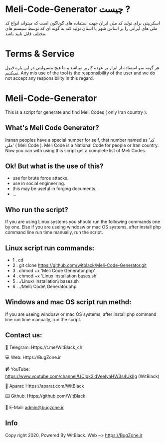 # Meli-Code-Generator چیست ?
اسکریپتی برای تولید کد ملی ایران جهت استفاده های گوناگون است که میتواند انواع کد ملی های ایرانی را بر اساس شهر یا استان تولید کند به گونه ای که توسط سیستم های مختلف قابل تایید باشد.


# Terms & Service
هر گونه سو استفاده از ابزار بر عهده کاربر میباشد و ما هیچ مسيولیتی در این باره قبول نمیکنیم.
Any mis use of the tool is the responsibility of the user and we do not accept any responsibility in this regard.

# Meli-Code-Generator
This is a script for generate and find Meli Codes ( only Iran country ).


What's Meli Code Generator?
-
Iranan peoples have a special number for self, that number named as 'کد ملی' ( Meli Code ). Meli Code is a National Code for people or Iran country.
Now you can with using this script get a complete list of Meli Codes.


Ok! But what is the use of this?
-
- use for brute force attacks.
- use in social engineering.
- this may be useful in forging documents.
- ...


Who run the script?
-
If you are using Linux systems you should run the following commands one by one.
Else if you are useing windosw or mac OS systems, after install php command line run time manually, run the script.



Linux script run commands:
-
- 1 . cd  <Directory loaction for run>
- 2 . git clone https://github.com/witblack/Meli-Code-Generator.git
- 3 . chmod +x 'Meli Code Generator.php'
- 4 . chmod +x 'Linux installation bases.sh'
- 5 . ./Linux\ installation\ bases.sh
- 6 . ./Meli\ Code\ Generator.php



Windows and  mac OS script run methd:
-
If you are useing windosw or mac OS systems, after install php command line run time manually, run the script.


Contact us:
-
💬 Telegram:
Https://t.me/WitBlack_ch

💻 Web:
Https://BugZone.ir

📹 YouTube:
https://www.youtube.com/channel/UCIgk2ldVeelyaHW3s4UkIIg (WitBlack)

🎥 Aparat:
Https://aparat.com/WitBlack

⌨️ Github:
Https://github.com/WitBlack

📧 E-Mail:
admin@bugzone.ir


Info
-
Copy right 2020, Powered By WitBlack. Web ~> https://BugZone.ir
